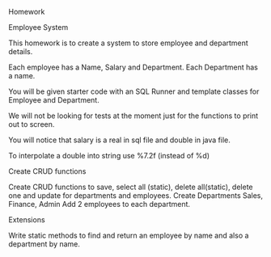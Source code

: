 Homework

Employee System

This homework is to create a system to store employee and department details.

Each employee has a Name, Salary and Department. Each Department has a name.

You will be given starter code with an SQL Runner and template classes for Employee and Department.

We will not be looking for tests at the moment just for the functions to print out to screen.

You will notice that salary is a real in sql file and double in java file.

To interpolate a double into string use %7.2f (instead of %d)

Create CRUD functions

Create CRUD functions to save, select all (static), delete all(static), delete one and update for departments and employees. Create Departments Sales, Finance, Admin Add 2 employees to each department.

Extensions

Write static methods to find and return an employee by name and also a department by name.
